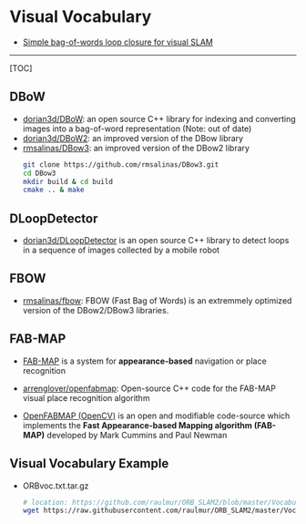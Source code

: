 # Visual Vocabulary

* [Simple bag-of-words loop closure for visual SLAM](https://nicolovaligi.com/bag-of-words-loop-closure-visual-slam.html)

-----

[TOC]

## DBoW

* [dorian3d/DBoW](https://github.com/dorian3d/DBow): an open source C++ library for indexing and converting images into a bag-of-word representation (Note: out of date)
* [dorian3d/DBoW2](https://github.com/dorian3d/DBoW2): an improved version of the DBow library
* [rmsalinas/DBow3](https://github.com/rmsalinas/DBow3): an improved version of the DBow2 library
  ```bash
  git clone https://github.com/rmsalinas/DBow3.git
  cd DBow3
  mkdir build & cd build
  cmake .. & make
  ```

## DLoopDetector

* [dorian3d/DLoopDetector](https://github.com/dorian3d/DLoopDetector) is an open source C++ library to detect loops in a sequence of images collected by a mobile robot

## FBOW

* [rmsalinas/fbow](https://github.com/rmsalinas/fbow): FBOW (Fast Bag of Words) is an extremmely optimized version of the DBow2/DBow3 libraries.

## FAB-MAP

* [FAB-MAP](http://www.robots.ox.ac.uk/~mjc/Software.htm) is a system for **appearance-based** navigation or place recognition

* [arrenglover/openfabmap](https://github.com/arrenglover/openfabmap): Open-source C++ code for the FAB-MAP visual place recognition algorithm

* [OpenFABMAP (OpenCV)](https://docs.opencv.org/2.4/modules/contrib/doc/openfabmap.html) is an open and modifiable code-source which implements the **Fast Appearance-based Mapping algorithm (FAB-MAP)** developed by Mark Cummins and Paul Newman


## Visual Vocabulary Example

* ORBvoc.txt.tar.gz
  ```sh
  # location: https://github.com/raulmur/ORB_SLAM2/blob/master/Vocabulary/
  wget https://raw.githubusercontent.com/raulmur/ORB_SLAM2/master/Vocabulary/ORBvoc.txt.tar.gz
  ```
